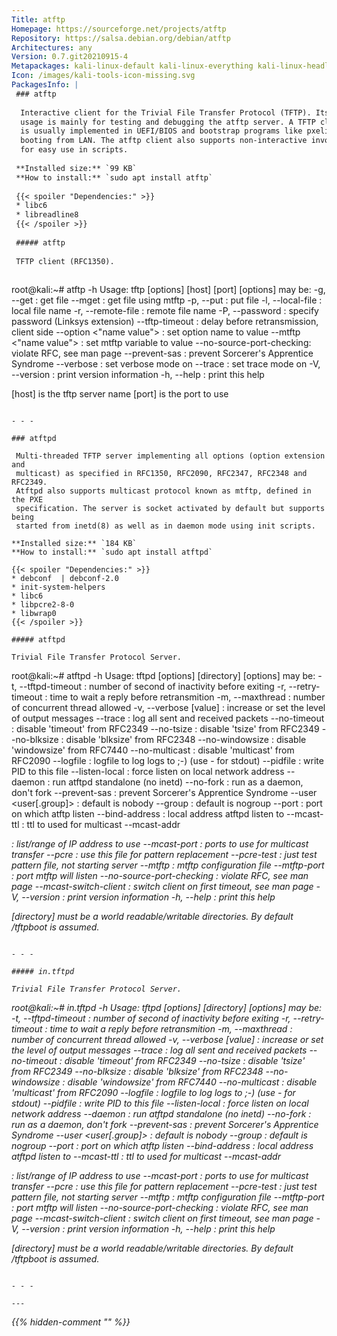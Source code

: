 ```yaml
---
Title: atftp
Homepage: https://sourceforge.net/projects/atftp
Repository: https://salsa.debian.org/debian/atftp
Architectures: any
Version: 0.7.git20210915-4
Metapackages: kali-linux-default kali-linux-everything kali-linux-headless kali-linux-large 
Icon: /images/kali-tools-icon-missing.svg
PackagesInfo: |
 ### atftp
 
  Interactive client for the Trivial File Transfer Protocol (TFTP). Its
  usage is mainly for testing and debugging the atftp server. A TFTP client
  is usually implemented in UEFI/BIOS and bootstrap programs like pxelinux when
  booting from LAN. The atftp client also supports non-interactive invocation
  for easy use in scripts.
 
 **Installed size:** `99 KB`  
 **How to install:** `sudo apt install atftp`  
 
 {{< spoiler "Dependencies:" >}}
 * libc6 
 * libreadline8 
 {{< /spoiler >}}
 
 ##### atftp
 
 TFTP client (RFC1350).
 
 ```
 root@kali:~# atftp -h
 Usage: tftp [options] [host] [port]
  [options] may be:
   -g, --get                : get file
       --mget               : get file using mtftp
   -p, --put                : put file
   -l, --local-file <file>  : local file name
   -r, --remote-file <file> : remote file name
   -P, --password <password>: specify password (Linksys extension)
   --tftp-timeout <value>   : delay before retransmission, client side
   --option <"name value">  : set option name to value
   --mtftp <"name value">   : set mtftp variable to value
   --no-source-port-checking: violate RFC, see man page
   --prevent-sas            : prevent Sorcerer's Apprentice Syndrome
   --verbose                : set verbose mode on
   --trace                  : set trace mode on
   -V, --version            : print version information
   -h, --help               : print this help
 
  [host] is the tftp server name
  [port] is the port to use
 
 ```
 
 - - -
 
 ### atftpd
 
  Multi-threaded TFTP server implementing all options (option extension and
  multicast) as specified in RFC1350, RFC2090, RFC2347, RFC2348 and RFC2349.
  Atftpd also supports multicast protocol known as mtftp, defined in the PXE
  specification. The server is socket activated by default but supports being
  started from inetd(8) as well as in daemon mode using init scripts.
 
 **Installed size:** `184 KB`  
 **How to install:** `sudo apt install atftpd`  
 
 {{< spoiler "Dependencies:" >}}
 * debconf  | debconf-2.0
 * init-system-helpers 
 * libc6 
 * libpcre2-8-0 
 * libwrap0 
 {{< /spoiler >}}
 
 ##### atftpd
 
 Trivial File Transfer Protocol Server.
 
 ```
 root@kali:~# atftpd -h
 Usage: tftpd [options] [directory]
  [options] may be:
   -t, --tftpd-timeout <value>: number of second of inactivity before exiting
   -r, --retry-timeout <value>: time to wait a reply before retransmition
   -m, --maxthread <value>    : number of concurrent thread allowed
   -v, --verbose [value]      : increase or set the level of output messages
   --trace                    : log all sent and received packets
   --no-timeout               : disable 'timeout' from RFC2349
   --no-tsize                 : disable 'tsize' from RFC2349
   --no-blksize               : disable 'blksize' from RFC2348
   --no-windowsize            : disable 'windowsize' from RFC7440
   --no-multicast             : disable 'multicast' from RFC2090
   --logfile <file>           : logfile to log logs to ;-) (use - for stdout)
   --pidfile <file>           : write PID to this file
   --listen-local             : force listen on local network address
   --daemon                   : run atftpd standalone (no inetd)
   --no-fork                  : run as a daemon, don't fork
   --prevent-sas              : prevent Sorcerer's Apprentice Syndrome
   --user <user[.group]>      : default is nobody
   --group <group>            : default is nogroup
   --port <port>              : port on which atftp listen
   --bind-address <IP>        : local address atftpd listen to
   --mcast-ttl                : ttl to used for multicast
   --mcast-addr <address list>: list/range of IP address to use
   --mcast-port <port range>  : ports to use for multicast transfer
   --pcre <file>              : use this file for pattern replacement
   --pcre-test <file>         : just test pattern file, not starting server
   --mtftp <file>             : mtftp configuration file
   --mtftp-port <port>        : port mtftp will listen
   --no-source-port-checking  : violate RFC, see man page
   --mcast-switch-client      : switch client on first timeout, see man page
   -V, --version              : print version information
   -h, --help                 : print this help
 
  [directory] must be a world readable/writable directories.
  By default /tftpboot is assumed.
 ```
 
 - - -
 
 ##### in.tftpd
 
 Trivial File Transfer Protocol Server.
 
 ```
 root@kali:~# in.tftpd -h
 Usage: tftpd [options] [directory]
  [options] may be:
   -t, --tftpd-timeout <value>: number of second of inactivity before exiting
   -r, --retry-timeout <value>: time to wait a reply before retransmition
   -m, --maxthread <value>    : number of concurrent thread allowed
   -v, --verbose [value]      : increase or set the level of output messages
   --trace                    : log all sent and received packets
   --no-timeout               : disable 'timeout' from RFC2349
   --no-tsize                 : disable 'tsize' from RFC2349
   --no-blksize               : disable 'blksize' from RFC2348
   --no-windowsize            : disable 'windowsize' from RFC7440
   --no-multicast             : disable 'multicast' from RFC2090
   --logfile <file>           : logfile to log logs to ;-) (use - for stdout)
   --pidfile <file>           : write PID to this file
   --listen-local             : force listen on local network address
   --daemon                   : run atftpd standalone (no inetd)
   --no-fork                  : run as a daemon, don't fork
   --prevent-sas              : prevent Sorcerer's Apprentice Syndrome
   --user <user[.group]>      : default is nobody
   --group <group>            : default is nogroup
   --port <port>              : port on which atftp listen
   --bind-address <IP>        : local address atftpd listen to
   --mcast-ttl                : ttl to used for multicast
   --mcast-addr <address list>: list/range of IP address to use
   --mcast-port <port range>  : ports to use for multicast transfer
   --pcre <file>              : use this file for pattern replacement
   --pcre-test <file>         : just test pattern file, not starting server
   --mtftp <file>             : mtftp configuration file
   --mtftp-port <port>        : port mtftp will listen
   --no-source-port-checking  : violate RFC, see man page
   --mcast-switch-client      : switch client on first timeout, see man page
   -V, --version              : print version information
   -h, --help                 : print this help
 
  [directory] must be a world readable/writable directories.
  By default /tftpboot is assumed.
 ```
 
 - - -
 
---
```

{{% hidden-comment "<!--Do not edit anything above this line-->" %}}
